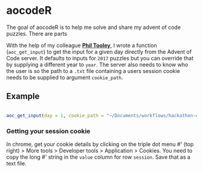 # aocodeR

The goal of aocodeR is to help me solve and share my advent of code puzzles. 
There are parts

With the help of my colleague [**Phil Tooley**](https://twitter.com/acceleratedsci), I wrote a function (`aoc_get_input`) to get the input for a given day directly from the Advent of Code server. It defaults to inputs for `2017` puzzles but you can override that by supplying a different year to `year`. The server also needs to know who the user is so the path to a `.txt` file containing a users session cookie needs to be supplied to argument `cookie_path`. 

## Example

``` r

aoc_get_input(day = 1, cookie_path = "~/Documents/workflows/hackathon-output-repos/advent_of_code/secrets/session_cookie.txt")

```

### Getting your session cookie

In chrome, get your cookie details by clicking on the triple dot menu
#' (top right) > More tools > Developer tools > Application > Cookies. You need to copy the long
#' string in the `value` column for row `session`. Save that as a text file.
